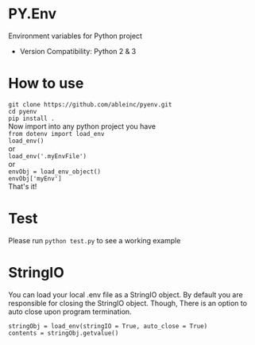 # PY.Env
Environment variables for Python project
* Version Compatibility: Python 2 & 3

# How to use
```git clone https://github.com/ableinc/pyenv.git``` <br />
```cd pyenv``` <br />
```pip install .``` <br />
Now import into any python project you have <br />
```from dotenv import load_env```<br />
```load_env()```<br />
or<br />
```load_env('.myEnvFile')```<br />
or <br />
```envObj = load_env_object()```<br />
```envObj['myEnv']```<br />
That's it!

# Test
Please run ```python test.py``` to see a working example

# StringIO
You can load your local .env file as a StringIO object. 
By default you are responsible for closing the StringIO
object. Though, There is an option to auto close upon program
termination.

```stringObj = load_env(stringIO = True, auto_close = True)```<br />
```contents = stringObj.getvalue()```
